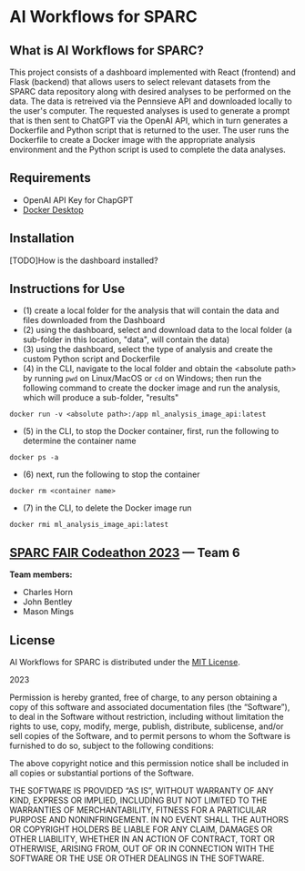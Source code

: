 # AI Workflows for SPARC

## What is AI Workflows for SPARC?
This project consists of a dashboard implemented with React (frontend) and Flask (backend) that allows users to select relevant datasets from the SPARC data repository along with desired analyses to be performed on the data. The data is retreived via the Pennsieve API and downloaded locally to the user's computer. The requested analyses is used to generate a prompt that is then sent to ChatGPT via the OpenAI API, which in turn generates a Dockerfile and Python script that is returned to the user. The user runs the Dockerfile to create a Docker image with the appropriate analysis environment and the Python script is used to complete the data analyses.

## Requirements
* OpenAI API Key for ChapGPT
* [Docker Desktop](https://www.docker.com/products/docker-desktop/)

## Installation
[TODO]How is the dashboard installed?

## Instructions for Use

* (1) create a local folder for the analysis that will contain the data and files downloaded from the Dashboard
* (2) using the dashboard, select and download data to the local folder (a sub-folder in this location, "data", will contain the data)
* (3) using the dashboard, select the type of analysis and create the custom Python script and Dockerfile
* (4) in the CLI, navigate to the local folder and obtain the \<absolute path\> by running `pwd` on Linux/MacOS or `cd` on Windows; then run the following command to create the docker image and run the analysis, which will produce a sub-folder, "results"
```
docker run -v <absolute path>:/app ml_analysis_image_api:latest
```
* (5) in the CLI, to stop the Docker container, first, run the following to determine the container name
```
docker ps -a
```
* (6) next, run the following to stop the container
```
docker rm <container name>
```
* (7) in the CLI, to delete the Docker image run
```
docker rmi ml_analysis_image_api:latest
```

## [SPARC FAIR Codeathon 2023](https://sparc.science/news-and-events/events/2023sparc-codeathon) — Team 6
**Team members:**
* Charles Horn
* John Bentley
* Mason Mings

## License
AI Workflows for SPARC is distributed under the [MIT License](https://opensource.org/license/mit/).

2023

Permission is hereby granted, free of charge, to any person obtaining a copy of this software and associated documentation files (the “Software”), to deal in the Software without restriction, including without limitation the rights to use, copy, modify, merge, publish, distribute, sublicense, and/or sell copies of the Software, and to permit persons to whom the Software is furnished to do so, subject to the following conditions:

The above copyright notice and this permission notice shall be included in all copies or substantial portions of the Software.

THE SOFTWARE IS PROVIDED “AS IS”, WITHOUT WARRANTY OF ANY KIND, EXPRESS OR IMPLIED, INCLUDING BUT NOT LIMITED TO THE WARRANTIES OF MERCHANTABILITY, FITNESS FOR A PARTICULAR PURPOSE AND NONINFRINGEMENT. IN NO EVENT SHALL THE AUTHORS OR COPYRIGHT HOLDERS BE LIABLE FOR ANY CLAIM, DAMAGES OR OTHER LIABILITY, WHETHER IN AN ACTION OF CONTRACT, TORT OR OTHERWISE, ARISING FROM, OUT OF OR IN CONNECTION WITH THE SOFTWARE OR THE USE OR OTHER DEALINGS IN THE SOFTWARE.
